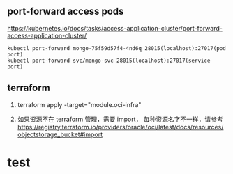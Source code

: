 ## port-forward access pods

https://kubernetes.io/docs/tasks/access-application-cluster/port-forward-access-application-cluster/
```
kubectl port-forward mongo-75f59d57f4-4nd6q 28015(localhost):27017(pod port)
kubectl port-forward svc/mongo-svc 28015(localhost):27017(service port)
```

## terraform
1. terraform apply -target="module.oci-infra"

2. 如果资源不在 terraform 管理，需要 import， 每种资源名字不一样，请参考 https://registry.terraform.io/providers/oracle/oci/latest/docs/resources/objectstorage_bucket#import

# test